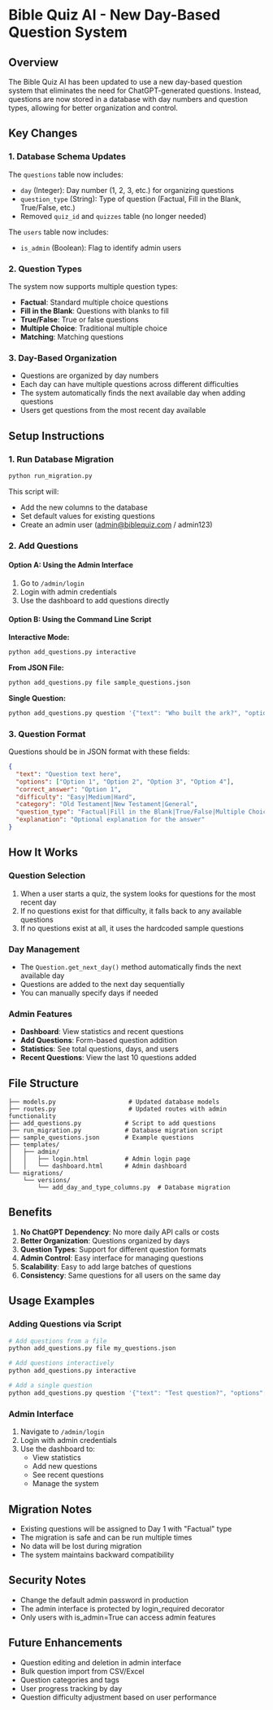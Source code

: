 # Bible Quiz AI - New Day-Based Question System

## Overview

The Bible Quiz AI has been updated to use a new day-based question system that eliminates the need for ChatGPT-generated questions. Instead, questions are now stored in a database with day numbers and question types, allowing for better organization and control.

## Key Changes

### 1. Database Schema Updates

The `questions` table now includes:
- `day` (Integer): Day number (1, 2, 3, etc.) for organizing questions
- `question_type` (String): Type of question (Factual, Fill in the Blank, True/False, etc.)
- Removed `quiz_id` and `quizzes` table (no longer needed)

The `users` table now includes:
- `is_admin` (Boolean): Flag to identify admin users

### 2. Question Types

The system now supports multiple question types:
- **Factual**: Standard multiple choice questions
- **Fill in the Blank**: Questions with blanks to fill
- **True/False**: True or false questions
- **Multiple Choice**: Traditional multiple choice
- **Matching**: Matching questions

### 3. Day-Based Organization

- Questions are organized by day numbers
- Each day can have multiple questions across different difficulties
- The system automatically finds the next available day when adding questions
- Users get questions from the most recent day available

## Setup Instructions

### 1. Run Database Migration

```bash
python run_migration.py
```

This script will:
- Add the new columns to the database
- Set default values for existing questions
- Create an admin user (admin@biblequiz.com / admin123)

### 2. Add Questions

#### Option A: Using the Admin Interface
1. Go to `/admin/login`
2. Login with admin credentials
3. Use the dashboard to add questions directly

#### Option B: Using the Command Line Script

**Interactive Mode:**
```bash
python add_questions.py interactive
```

**From JSON File:**
```bash
python add_questions.py file sample_questions.json
```

**Single Question:**
```bash
python add_questions.py question '{"text": "Who built the ark?", "options": ["Noah", "Moses", "Abraham", "David"], "correct_answer": "Noah", "difficulty": "Easy", "category": "Old Testament", "question_type": "Factual"}'
```

### 3. Question Format

Questions should be in JSON format with these fields:

```json
{
  "text": "Question text here",
  "options": ["Option 1", "Option 2", "Option 3", "Option 4"],
  "correct_answer": "Option 1",
  "difficulty": "Easy|Medium|Hard",
  "category": "Old Testament|New Testament|General",
  "question_type": "Factual|Fill in the Blank|True/False|Multiple Choice|Matching",
  "explanation": "Optional explanation for the answer"
}
```

## How It Works

### Question Selection
1. When a user starts a quiz, the system looks for questions for the most recent day
2. If no questions exist for that difficulty, it falls back to any available questions
3. If no questions exist at all, it uses the hardcoded sample questions

### Day Management
- The `Question.get_next_day()` method automatically finds the next available day
- Questions are added to the next day sequentially
- You can manually specify days if needed

### Admin Features
- **Dashboard**: View statistics and recent questions
- **Add Questions**: Form-based question addition
- **Statistics**: See total questions, days, and users
- **Recent Questions**: View the last 10 questions added

## File Structure

```
├── models.py                    # Updated database models
├── routes.py                    # Updated routes with admin functionality
├── add_questions.py            # Script to add questions
├── run_migration.py            # Database migration script
├── sample_questions.json       # Example questions
├── templates/
│   ├── admin/
│   │   ├── login.html          # Admin login page
│   │   └── dashboard.html      # Admin dashboard
└── migrations/
    └── versions/
        └── add_day_and_type_columns.py  # Database migration
```

## Benefits

1. **No ChatGPT Dependency**: No more daily API calls or costs
2. **Better Organization**: Questions organized by days
3. **Question Types**: Support for different question formats
4. **Admin Control**: Easy interface for managing questions
5. **Scalability**: Easy to add large batches of questions
6. **Consistency**: Same questions for all users on the same day

## Usage Examples

### Adding Questions via Script

```bash
# Add questions from a file
python add_questions.py file my_questions.json

# Add questions interactively
python add_questions.py interactive

# Add a single question
python add_questions.py question '{"text": "Test question?", "options": ["A", "B", "C", "D"], "correct_answer": "A", "difficulty": "Easy", "category": "General", "question_type": "Factual"}'
```

### Admin Interface

1. Navigate to `/admin/login`
2. Login with admin credentials
3. Use the dashboard to:
   - View statistics
   - Add new questions
   - See recent questions
   - Manage the system

## Migration Notes

- Existing questions will be assigned to Day 1 with "Factual" type
- The migration is safe and can be run multiple times
- No data will be lost during migration
- The system maintains backward compatibility

## Security Notes

- Change the default admin password in production
- The admin interface is protected by login_required decorator
- Only users with is_admin=True can access admin features

## Future Enhancements

- Question editing and deletion in admin interface
- Bulk question import from CSV/Excel
- Question categories and tags
- User progress tracking by day
- Question difficulty adjustment based on user performance 